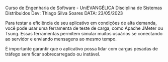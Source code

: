 Curso de Engenharia de Software - UniEVANGÉLICA 
Disciplina de Sistemas Distribuidos 
Dev: Thiago Silva Soares
DATA: 23/05/2023

Para testar a eficiência de seu aplicativo em condições de alta demanda, você pode usar uma ferramenta de teste de carga, como Apache JMeter ou Tsung. Essas ferramentas permitem simular muitos usuários se conectando ao servidor e enviando mensagens ao mesmo tempo.

É importante garantir que o aplicativo possa lidar com cargas pesadas de tráfego sem ficar sobrecarregado ou instável.